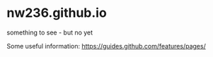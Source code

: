 # nw236.github.io
something to see - but no yet

Some useful information: https://guides.github.com/features/pages/

